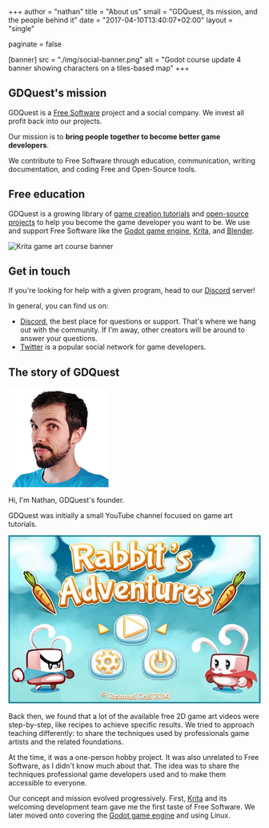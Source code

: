 +++
author = "nathan"
title = "About us"
small = "GDQuest, its mission, and the people behind it"
date = "2017-04-10T13:40:07+02:00"
layout = "single"

paginate = false

[banner]
src = "./img/social-banner.png"
alt = "Godot course update 4 banner showing characters on a tiles-based map"
+++

## GDQuest's mission

GDQuest is a [Free Software](//en.wikipedia.org/wiki/Free_software) project and a social company. We invest all profit back into our projects.

Our mission is to **bring people together to become better game developers**.

We contribute to Free Software through education, communication, writing documentation, and coding Free and Open-Source tools.

## Free education

GDQuest is a growing library of [game creation tutorials](/tutorial) and [open-source projects](https://github.com/GDQuest/) to help you become the game developer you want to be. We use and support Free Software like the [Godot game engine](//godotengine.org/), [Krita](//krita.org/en/), and [Blender](//www.blender.org/).

![Krita game art course banner](/krita/game-art-quest/painterly-game-art-banner.jpg)

## Get in touch

If you're looking for help with a given program, head to our [Discord](//discord.gg/KVaCsSP) server!

In general, you can find us on:

- [Discord](//discord.gg/KVaCsSP), the best place for questions or support. That's where we hang out with the community. If I'm away, other creators will be around to answer your questions.
- [Twitter](//twitter.com/NathanGDQuest) is a popular social network for game developers.

## The story of GDQuest

![Portrait of Nathan, GDQuest founder](./img/nathan.png)

Hi, I'm Nathan, GDQuest's founder.

GDQuest was initially a small YouTube channel focused on game art tutorials.

![Screenshot of an old game project with rabbits](./img/rabbit-adventures-resonant-craft.jpg)

Back then, we found that a lot of the available free 2D game art videos were step-by-step, like recipes to achieve specific results. We tried to approach teaching differently: to share the techniques used by professionals game artists and the related foundations.

At the time, it was a one-person hobby project. It was also unrelated to Free Software, as I didn't know much about that. The idea was to share the techniques professional game developers used and to make them accessible to everyone.

Our concept and mission evolved progressively. First, [Krita](//krita.org/en/) and its welcoming development team gave me the first taste of Free Software. We later moved onto covering the [Godot game engine](//godotengine.org/) and using Linux.
